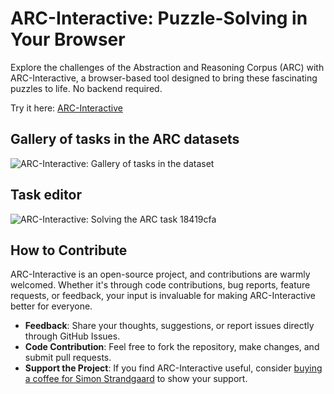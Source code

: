 # ARC-Interactive: Puzzle-Solving in Your Browser

Explore the challenges of the Abstraction and Reasoning Corpus (ARC) with ARC-Interactive, a browser-based tool designed to bring these fascinating puzzles to life. No backend required.

Try it here: [ARC-Interactive](https://neoneye.github.io/arc/)

## Gallery of tasks in the ARC datasets

<img src="https://raw.githubusercontent.com/neoneye/ARC-Interactive/develop/metadata/arc-interactive-task-gallery.gif" alt="ARC-Interactive: Gallery of tasks in the dataset"/>

## Task editor

<img src="https://raw.githubusercontent.com/neoneye/ARC-Interactive/develop/metadata/arc-interactive-editor-18419cfa.gif" alt="ARC-Interactive: Solving the ARC task 18419cfa"/>

## How to Contribute

ARC-Interactive is an open-source project, and contributions are warmly welcomed. Whether it's through code contributions, bug reports, feature requests, or feedback, your input is invaluable for making ARC-Interactive better for everyone.

- **Feedback**: Share your thoughts, suggestions, or report issues directly through GitHub Issues.
- **Code Contribution**: Feel free to fork the repository, make changes, and submit pull requests.
- **Support the Project**: If you find ARC-Interactive useful, consider [buying a coffee for Simon Strandgaard](https://ko-fi.com/simonstrandgaard) to show your support.

